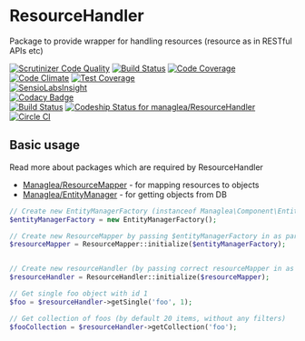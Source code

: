 # ResourceHandler
Package to provide wrapper for handling resources (resource as in RESTful APIs etc)

[![Scrutinizer Code Quality](https://scrutinizer-ci.com/g/managlea/ResourceHandler/badges/quality-score.png?b=master)](https://scrutinizer-ci.com/g/managlea/ResourceHandler/?branch=master) [![Build Status](https://scrutinizer-ci.com/g/managlea/ResourceHandler/badges/build.png?b=master)](https://scrutinizer-ci.com/g/managlea/ResourceHandler/build-status/master) [![Code Coverage](https://scrutinizer-ci.com/g/managlea/ResourceHandler/badges/coverage.png?b=master)](https://scrutinizer-ci.com/g/managlea/ResourceHandler/?branch=master)  
[![Code Climate](https://codeclimate.com/github/managlea/ResourceHandler/badges/gpa.svg)](https://codeclimate.com/github/managlea/ResourceHandler) [![Test Coverage](https://codeclimate.com/github/managlea/ResourceHandler/badges/coverage.svg)](https://codeclimate.com/github/managlea/ResourceHandler/coverage)  
[![SensioLabsInsight](https://insight.sensiolabs.com/projects/39e46ddc-da95-4449-a104-616a1f55dde9/mini.png)](https://insight.sensiolabs.com/projects/39e46ddc-da95-4449-a104-616a1f55dde9)  
[![Codacy Badge](https://api.codacy.com/project/badge/grade/0d97db45677b41ae8e941ebf99d1f7e0)](https://www.codacy.com/app/Managlea/ResourceHandler)  
[![Build Status](https://travis-ci.org/managlea/ResourceHandler.svg?branch=master)](https://travis-ci.org/managlea/ResourceHandler) [ ![Codeship Status for managlea/ResourceHandler](https://codeship.com/projects/903b7020-cf5d-0133-add3-0ecdb99964fb/status?branch=master)](https://codeship.com/projects/141208) [![Circle CI](https://circleci.com/gh/managlea/ResourceHandler/tree/master.svg?style=svg)](https://circleci.com/gh/managlea/ResourceHandler/tree/master)
## Basic usage
Read more about packages which are required by ResourceHandler
* [Managlea/ResourceMapper](https://github.com/managlea/ResourceMapper) - for mapping resources to objects
* [Managlea/EntityManager](https://github.com/managlea/EntityManager) - for getting objects from DB
```php
// Create new EntityManagerFactory (instanceof Managlea\Component\EntityManagerFactoryInterface)
$entityManagerFactory = new EntityManagerFactory();

// Create new ResourceMapper by passing $entityManagerFactory in as parameter
$resourceMapper = ResourceMapper::initialize($entityManagerFactory);


// Create new resourceHandler (by passing correct resourceMapper in as parameter)
$resourceHandler = ResourceHandler::initialize($resourceMapper);

// Get single foo object with id 1
$foo = $resourceHandler->getSingle('foo', 1);

// Get collection of foos (by default 20 items, without any filters)
$fooCollection = $resourceHandler->getCollection('foo');
```
